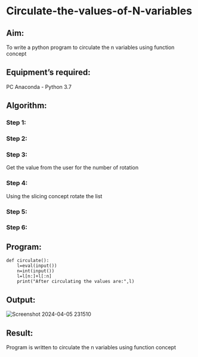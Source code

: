 # Circulate-the-values-of-N-variables
## Aim:
To write a python program to circulate the n variables using function concept
## Equipment’s required:
PC
Anaconda - Python 3.7
## Algorithm: 
### Step 1: 
### Step 2: 
### Step 3: 
Get the value from the user for the number of rotation
### Step 4: 
Using the slicing concept rotate the list

### Step 5: 
### Step 6: 
## Program:
```
def circulate():
    l=eval(input())
    n=int(input())
    l=l[n:]+l[:n]
    print("After circulating the values are:",l)
```
## Output:
![Screenshot 2024-04-05 231510](https://github.com/KAMALESHNITHYA/Circulate-the-values-of-N-variables/assets/145743119/d66ebaca-3424-4d6b-9fc5-435fde8bbe1a)

## Result:
Program is written to circulate the n variables using function concept
